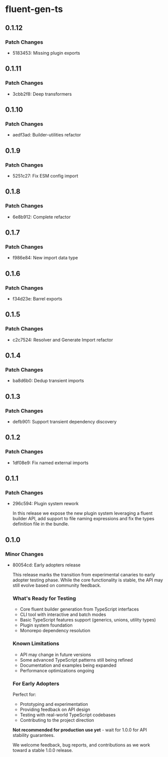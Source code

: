 # fluent-gen-ts

## 0.1.12

### Patch Changes

- 5183453: Missing plugin exports

## 0.1.11

### Patch Changes

- 3cbb2f8: Deep transformers

## 0.1.10

### Patch Changes

- aedf3ad: Builder-utilities refactor

## 0.1.9

### Patch Changes

- 5251c27: Fix ESM config import

## 0.1.8

### Patch Changes

- 6e8b912: Complete refactor

## 0.1.7

### Patch Changes

- f986e84: New import data type

## 0.1.6

### Patch Changes

- f34d23e: Barrel exports

## 0.1.5

### Patch Changes

- c2c7524: Resolver and Generate Import refactor

## 0.1.4

### Patch Changes

- ba8d6b0: Dedup transient imports

## 0.1.3

### Patch Changes

- defb901: Support transient dependency discovery

## 0.1.2

### Patch Changes

- 1df08e9: Fix named external imports

## 0.1.1

### Patch Changes

- 296c594: Plugin system rework

  In this release we expose the new plugin system leveraging a fluent builder
  API, add support to file naming expressions and fix the types definition file
  in the bundle.

## 0.1.0

### Minor Changes

- 80054cd: Early adopters release

  This release marks the transition from experimental canaries to early adopter
  testing phase. While the core functionality is stable, the API may still
  evolve based on community feedback.

  ### What's Ready for Testing
  - Core fluent builder generation from TypeScript interfaces
  - CLI tool with interactive and batch modes
  - Basic TypeScript features support (generics, unions, utility types)
  - Plugin system foundation
  - Monorepo dependency resolution

  ### Known Limitations
  - API may change in future versions
  - Some advanced TypeScript patterns still being refined
  - Documentation and examples being expanded
  - Performance optimizations ongoing

  ### For Early Adopters

  Perfect for:
  - Prototyping and experimentation
  - Providing feedback on API design
  - Testing with real-world TypeScript codebases
  - Contributing to the project direction

  **Not recommended for production use yet** - wait for 1.0.0 for API stability
  guarantees.

  We welcome feedback, bug reports, and contributions as we work toward a stable
  1.0.0 release.
